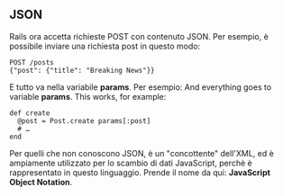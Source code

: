 ## JSON

Rails ora accetta richieste POST con contenuto JSON. Per esempio, è possibile inviare una richiesta post in questo modo: 

	POST /posts
	{"post": {"title": "Breaking News"}}

E tutto va nella variabile **params**. Per esempio:
And everything goes to variable **params**. This works, for example:

	def create
	  @post = Post.create params[:post]
	  # …
	end

Per quelli che non conoscono JSON, è un "concottente" dell'XML, ed è ampiamente utilizzato per lo scambio di dati JavaScript, perchè è rappresentato in questo linguaggio. Prende il nome da qui: **JavaScript Object Notation**.
